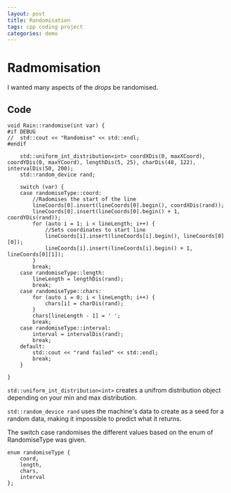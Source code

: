 ```yaml
---
layout: post
title: Randomisation
tags: cpp coding project
categories: demo
---
```


# Radmomisation
I wanted many aspects of the *drops* be randomised.

## Code

```
void Rain::randomise(int var) {
#if DEBUG
//	std::cout << "Randomise" << std::endl;
#endif

	std::uniform_int_distribution<int> coordXDis(0, maxXCoord), coordYDis(0, maxYCoord), lengthDis(5, 25), charDis(48, 122), intervalDis(50, 200);
	std::random_device rand;

	switch (var) {
	case randomiseType::coord:
		//Radomises the start of the line
		lineCoords[0].insert(lineCoords[0].begin(), coordXDis(rand));
		lineCoords[0].insert(lineCoords[0].begin() + 1, coordYDis(rand));
		for (auto i = 1; i < lineLength; i++) {
			//Sets coordinates to start line
			lineCoords[i].insert(lineCoords[i].begin(), lineCoords[0][0]);
			lineCoords[i].insert(lineCoords[i].begin() + 1, lineCoords[0][1]);
		}
		break;
	case randomiseType::length:
		lineLength = lengthDis(rand);
		break;
	case randomiseType::chars:
		for (auto i = 0; i < lineLength; i++) {
			chars[i] = charDis(rand);
		}
		chars[lineLength - 1] = ' ';
		break;
	case randomiseType::interval:
		interval = intervalDis(rand);
		break;
	default:
		std::cout << "rand failed" << std::endl;
		break;
	}

}
```

`std::uniform_int_distribution<int>` creates a unifrom distribution object depending on your min and max distribution.

`std::random_device rand` uses the machine's data to create as a seed for a random data, making it impossible to predict what it returns.

The switch case randomises the different values based on the enum of RandomiseType was given.

```
enum randomiseType {
	coord,
	length,
	chars,
	interval
};
```
